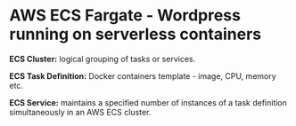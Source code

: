 # AWS ECS Fargate - Wordpress running on serverless containers

**ECS Cluster:** logical grouping of tasks or services.

**ECS Task Definition:** Docker containers template - image, CPU, memory etc.

**ECS Service:** maintains a specified number of instances of a task definition simultaneously in an AWS ECS cluster.

